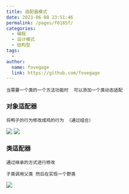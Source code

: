 ```yaml
---
title: 适配器模式
date: 2023-06-08 23:51:46
permalink: /pages/f0185f/
categories:
  - 编程
  - 设计模式
  - 结构型
tags:
  -
author:
  name: fovegage
  link: https://github.com/fovegage
---
```


```
当需要一个类的一个方法功能时  可以添加一个类动态适配
```

### 对象适配器

```
将鸭子的行为修改成鸡的行为 （通过组合）
```

![](https://obsidian-foveagge.oss-cn-beijing.aliyuncs.com/blog/fZTPIq.png)
![](https://obsidian-foveagge.oss-cn-beijing.aliyuncs.com/blog/Gvhmsl.png)

### 类适配器

```
通过继承的方式进行修改

子类调用父类 然后在实现一个野类
```

![](https://obsidian-foveagge.oss-cn-beijing.aliyuncs.com/blog/QFUIlB.png)

